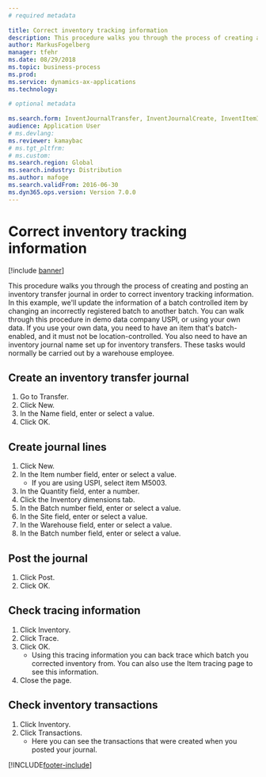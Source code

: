 ```yaml
--- 
# required metadata 
 
title: Correct inventory tracking information
description: This procedure walks you through the process of creating and posting an inventory transfer journal in order to correct inventory tracking information. 
author: MarkusFogelberg
manager: tfehr 
ms.date: 08/29/2018
ms.topic: business-process 
ms.prod:  
ms.service: dynamics-ax-applications 
ms.technology:  
 
# optional metadata 
 
ms.search.form: InventJournalTransfer, InventJournalCreate, InventItemIdLookupSimple, InventBatchIdLookup, InventLocationIdLookup, InventDimTracking, InventTrans   
audience: Application User 
# ms.devlang:  
ms.reviewer: kamaybac
# ms.tgt_pltfrm:  
# ms.custom:  
ms.search.region: Global
ms.search.industry: Distribution
ms.author: mafoge
ms.search.validFrom: 2016-06-30 
ms.dyn365.ops.version: Version 7.0.0 
---
```

# Correct inventory tracking information

[!include [banner](../../includes/banner.md)]

This procedure walks you through the process of creating and posting an inventory transfer journal in order to correct inventory tracking information. In this example, we'll update the information of a batch controlled item by changing an incorrectly registered batch to another batch. You can walk through this procedure in demo data company USPI, or using your own data. If you use your own data, you need to have an item that's batch-enabled, and it must not be location-controlled. You also need to have an inventory journal name set up for inventory transfers. These tasks would normally be carried out by a warehouse employee.


## Create an inventory transfer journal
1. Go to Transfer.
2. Click New.
3. In the Name field, enter or select a value.
4. Click OK.

## Create journal lines
1. Click New.
2. In the Item number field, enter or select a value.
    * If you are using USPI, select item M5003.  
3. In the Quantity field, enter a number.
4. Click the Inventory dimensions tab.
5. In the Batch number field, enter or select a value.
6. In the Site field, enter or select a value.
7. In the Warehouse field, enter or select a value.
8. In the Batch number field, enter or select a value.

## Post the journal
1. Click Post.
2. Click OK.

## Check tracing information
1. Click Inventory.
2. Click Trace.
3. Click OK.
    * Using this tracing information you can back trace which batch you corrected inventory from.  You can also use the Item tracing page to see this information.  
4. Close the page.

## Check inventory transactions
1. Click Inventory.
2. Click Transactions.
    * Here you can see the transactions that were created when you posted your journal.   



[!INCLUDE[footer-include](../../../includes/footer-banner.md)]